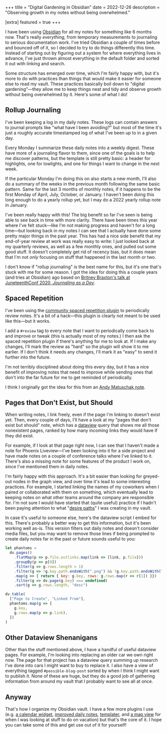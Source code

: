 +++
title = "Digital Gardening in Obsidian"
date = 2022-12-26
description = "Observing growth in my notes without being overwhelmed."

[extra]
featured = true
+++

I have been using [Obsidian](https://obsidian.md) for all my notes for something like 6 months now. That's really *everything*, from temporary measurements to journaling to serious documentation work. I've tried Obsidian a couple of times before and bounced off of it, so I decided to try to do things differently this time. Instead of starting out by figuring out a system for where everything lives in advance, I've just thrown almost everything in the default folder and sorted it out with linking and search.

Some structure has emerged over time, which I'm fairly happy with, but it's more to do with practices than things that would make it easier for someone else to read my vault. These practices basically boil down to "digital gardening"—they allow me to keep things neat and tidy and observe growth without being overwhelmed by it. Here's some of what I do!

## Rollup Journaling

I've been keeping a log in my daily notes. These logs can contain answers to journal prompts like "what have I been avoiding?" but most of the time it's just a roughly accurate timestamped log of what I've been up to in a given day.

Every Monday I summarize these daily notes into a weekly digest. These have more of a journaling flavor to them, since one of the goals is to help me discover patterns, but the template is still pretty basic: a header for highlights, one for lowlights, and one for things I want to change in the next week.

If the particular Monday I'm doing this on also starts a new month, I'll also do a summary of the weeks in the previous month following the same basic pattern. Same for the last 3 months of monthly notes, if it happens to be the first Monday of April, July, October, or January. I haven't been doing this long enough to do a yearly rollup yet, but I may do a 2022 yearly rollup note in January.

I've been really happy with this! The big benefit so far I've seen is being able to see back in time with more clarity. There have been times this year where I've felt stuck—like I'm not making progress and haven't for a long time—but looking back in my notes I can see that I actually have done some pretty major things in the past year. This has had a nice side benefit that my end-of-year review at work was really easy to write: I just looked back at my quarterly reviews, as well as a few monthly ones, and pulled out some good stuff. It doesn't completely get rid of recency bias, but it does mean that I'm not *only* focusing on stuff that happened in the last month or two.

I don't know if "rollup journaling" is the best name for this, but it's one that's stuck with me for some reason. I got the idea for doing this a couple years (and tries at Obsidian) ago based on [Britney Braxton's talk at JuneteenthConf 2020, *Journaling as a Dev*](https://www.youtube.com/watch?v=AzrEDnIye14).

## Spaced Repetition

I've been using the [community spaced repetition plugin](https://github.com/st3v3nmw/obsidian-spaced-repetition) to periodically review notes. It's a bit of a hack—this plugin is clearly not meant to be used like this—but it works.

I add a `#review` tag to every note that I want to periodically come back to and improve or tweak (this is actually most of my notes.) I then ask the spaced repetition plugin if there's anything for me to look at. If I make any changes, I'll mark the review as "hard" so the plugin will show it to me earlier. If I don't think it needs any changes, I'll mark it as "easy" to send it further into the future.

I'm not terribly disciplined about doing this every day, but it has a nice benefit of improving notes that need to improve while sending ones that don't into the far future for me to get reminded of periodically.

I think I originally got the idea for this from an [Andy Matuschak note](https://notes.andymatuschak.org/z36iMKLe4CDAXdtLSJD4Z6qPPFUS8ZXymUk3i).

## Pages that Don't Exist, but Should

When writing notes, I link freely, even if the page I'm linking to doesn't exist yet. Then, every couple of days, I'll have a look at my "pages that don't exist but should" note, which has a [dataview](https://blacksmithgu.github.io/obsidian-dataview/) query that shows me all those nonexistent pages, ranked by how many incoming links they would have if they did exist.

For example, if I look at that page right now, I can see that I haven't made a note for Phoenix Liveview—I've been looking into it for a side project and have made notes on a couple of conference talks where I've linked to it. There's also a missing note for some features of the product I work on, since I've mentioned them in daily notes.

I'm fairly happy with this approach. It's a bit easier than looking for greyed-out nodes in the graph view, and over time it's lead to some interesting practices. For example, I started linking the names of my coworkers when I paired or collaborated with them on something, which eventually lead to keeping notes on what other teams around the company are responsible for. I'm not sure I would have started that (quite useful) practice if I hadn't been paying attention to what "[desire paths](https://www.wikiwand.com/en/Desire_path)" I was creating in my vault.

In case it's useful to someone else, here's the dataview script I embed for this. There's probably a better way to get this information, but it's been working well as-is. This version filters out daily notes and doesn't consider media files, but you may want to remove those lines if being prompted to create daily notes far in the past or future sounds useful to you:

```javascript
let phantoms =
  dv.pages()
    .flatMap(p => p.file.outlinks.map(link => [link, p.file]))
    .groupBy(p => p[0])
    .filter(g => g.rows.length > 1)
    .filter(g => !g.key.path.endsWith(".png") && !g.key.path.endsWith(".jpeg") && !g.key.path.endsWith(".jpg") && !g.key.path.endsWith(".mov") && !g.key.path.match(/^\d\d\d\d-Q\d$/) && !g.key.path.match(/^\d\d\d\d-\d\d-\d\d$/) && !g.key.path.match(/^\d\d\d\d-\d\d$/))
    .map(g => { return { key: g.key, rows: g.rows.map(r => r[1]) }})
    .filter(g => dv.page(g.key) === undefined)
    .sort(g => g.rows.length, "desc")

dv.table(
  ["Page to Create", "Linked From"],
  phantoms.map(g => [
    g.key,
    g.rows.map(p => p.link),
  ])
)
```

## Other Dataview Shenanigans

Other than the stuff mentioned above, I have a handful of useful dataview pages. For example, I'm looking into replacing an older car we own right now. The page for that project has a dataview query summing up research I've done into cars I might want to buy to replace it. I also have a view of everything tagged `#possible-blog-post` sorted by when I think I might want to publish it. None of these are huge, but they do a good job of gathering information from around my vault that I probably want to see all at once.

## Anyway

That's how I organize my Obsidian vault. I have a few more plugins I use (e.g. [a calendar widget](https://github.com/liamcain/obsidian-calendar-plugin), [improved daily notes](https://github.com/liamcain/obsidian-periodic-notes), [templater](https://github.com/SilentVoid13/Templater), and [a map view](https://github.com/esm7/obsidian-map-view) for when I was looking at stuff to do on vacation) but that's the core of it. I hope you can take some of this and get use out of it for yourself!